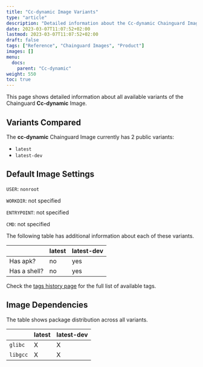 ```yaml
---
title: "Cc-dynamic Image Variants"
type: "article"
description: "Detailed information about the Cc-dynamic Chainguard Image variants"
date: 2023-03-07T11:07:52+02:00
lastmod: 2023-03-07T11:07:52+02:00
draft: false
tags: ["Reference", "Chainguard Images", "Product"]
images: []
menu:
  docs:
    parent: "Cc-dynamic"
weight: 550
toc: true
---
```


This page shows detailed information about all available variants of the Chainguard **Cc-dynamic** Image.

## Variants Compared
The **cc-dynamic** Chainguard Image currently has 2 public variants: 

- `latest`
- `latest-dev`

## Default Image Settings
`USER`:		`nonroot`

`WORKDIR`:	not specified

`ENTRYPOINT`:	not specified

`CMD`:		not specified

The following table has additional information about each of these variants.

|              | latest | latest-dev |
|--------------|--------|------------|
| Has apk?     | no     | yes        |
| Has a shell? | no     | yes        |

Check the [tags history page](/chainguard/chainguard-images/reference/cc-dynamic/tags_history/) for the full list of available tags.
## Image Dependencies
The table shows package distribution across all variants.

|          | latest | latest-dev |
|----------|--------|------------|
| `glibc`  | X      | X          |
| `libgcc` | X      | X          |
